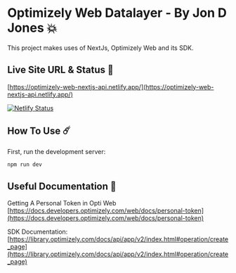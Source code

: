 # Optimizely Web Datalayer - By Jon D Jones 💥

This project makes uses of NextJs, Optimizely Web and its SDK.

## Live Site URL & Status 👺

[https://optimizely-web-nextjs-api.netlify.app/](https://optimizely-web-nextjs-api.netlify.app/)

[![Netlify Status](https://api.netlify.com/api/v1/badges/7f0b40a3-a6cc-4f30-a01e-f8122a816180/deploy-status)](https://app.netlify.com/sites/optimizely-web-nextjs-api/deploys)

## How To Use ☄️

First, run the development server:

```bash
npm run dev
```

## Useful Documentation 📄

Getting A Personal Token in Opti Web
[https://docs.developers.optimizely.com/web/docs/personal-token](https://docs.developers.optimizely.com/web/docs/personal-token)

SDK Documentation:
[https://library.optimizely.com/docs/api/app/v2/index.html#operation/create_page](https://library.optimizely.com/docs/api/app/v2/index.html#operation/create_page)
